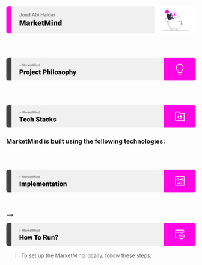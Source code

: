 <img src="./readme/title1.svg"/>

<br><br>

<!-- project philosophy -->
<img src="./readme/title2.svg"/>

<!-- > TerrAlert is a system designed to monitor and analyze natural disasters using both historical and real-time data. It processes past disaster records and combines them with live earthquake data, helping to quickly identify the most vulnerable areas in need of resources during crises.

> Big Picture: The main goal of TerrAlert is to help disaster relief organizations quickly spot ongoing or potential disasters in key areas, making it easier to allocate resources. By integrating real-time data with historical information, the system aims to give decision-makers a clear picture of disaster situations, helping them respond faster and manage aid better.

> While the current version focuses on data processing and visualization, future updates will enhance TerrAlert’s ability to automatically detect high-risk areas and predict zones prone to disasters, getting closer to achieving the full vision of the system.

### User Stories
- As a disaster relief coordinator, I want to monitor real-time data to quickly identify affected regions in need of aid.
- As an analyst, I want to explore historical records of natural disasters to understand trends, impacts, and the responses taken.
- As a data engineer, I want to build a scalable ETL pipeline to continuously update and manage disaster-related data for analysis. -->

<br><br>
<!-- Tech stack -->
<img src="./readme/title3.svg"/>

###  MarketMind is built using the following technologies:

<!-- - Python for developing the ETL pipeline and integrating real-time data using the USGS API for earthquake data.
- PostgreSQL as a data warehouse for efficient storage of both real-time and historical disaster data, enabling complex queries and analysis.
- Power BI for creating interactive dashboards to analyze the human and economic impacts of disasters.
- Plotly for real-time visualization of earthquake data, providing a dynamic map of earthquake locations and their magnitudes. -->

<br><br>


<!-- Database Design -->
<!-- <img src="./readme/title5.svg"/>

###  Star Schema:
The star schema for TerrAlert offers several advantages, including simplicity, as its clear structure with a central fact table and surrounding dimension tables makes data access intuitive and easy to navigate. It provides improved performance for queries on large datasets, crucial for analyzing both historical records and real-time data.

<img src="./readme/ER_Diagram.png"/>


<br><br> -->


<!-- Implementation -->
<img src="./readme/title6.svg"/>


<!-- ### User Screens (Power BI report)

| Landing Page                          | Overview                                |
| ----------------------------------------- | ----------------------------------------- |
| ![Demo](./readme/landing_page.png) | ![Demo](./readme/overview.png) |

| Country-Specific Drill-Through          | Sneak Peek                          |
| --------------------------------- | -------------------------------------- |
| ![Demo](./readme/country_drill_through.png) | ![Demo](./readme/sneak_peek1.gif) |

### User Screens (Python)

| Real Time Earthquake Monitoring                          | 
| ----------------------------------------- | 
| <img src="./readme/earthquakes.gif" width="800" height="auto" /> |
<!-- | ![Demo](./readme/earthquake.gif) | -->


<br><br> -->


<!-- Unit Testing -->
<!-- <img src="./readme/title9.svg"/>

###  Ensuring Quality: The Importance of Data Validation:

- Data validation ensures the accuracy of the ETL process through detailed logging. During extraction, logs track data sources and any access issues. In transformation, they document processing steps and validation checks. The loading phase logs capture the success of data uploads and any conflicts. These logs are essential for monitoring data flow and maintaining data quality, ensuring the final dataset is reliable for analysis.
<br><br>

| Logs                        | 
| ----------------------------------------- | 
| ![Demo](./readme/logs.png) |


<br><br> -->


<!-- How to run -->
<img src="./readme/title10.svg"/>

> To set up the MarketMind locally, follow these steps:

<!-- ### Prerequisites

Make sure to have the following dependencies installed:

- PostgreSQL
- Required Python libraries (listed in requirements.txt)

### Installation
1. Clone the repository:
   ```
      git clone https://github.com/joudabihaidar/TerrAlert.git
   ```
2. Install the necessary Python libraries:
   ```
      pip install -r requirements.txt
   ```
Now, you should be able to run the project locally and explore its features. -->

